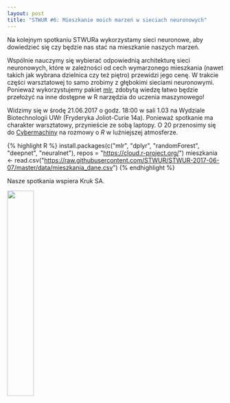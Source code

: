 ```yaml
---
layout: post
title: "STWUR #6: Mieszkanie moich marzeń w sieciach neuronowych"
---
```


Na kolejnym spotkaniu STWURa wykorzystamy sieci neuronowe, aby dowiedzieć się czy będzie nas stać na mieszkanie naszych marzeń.

Wspólnie nauczymy się wybierać odpowiednią architekturę sieci neuronowych, które w zależności od cech wymarzonego mieszkania (nawet takich jak wybrana dzielnica czy też piętro) przewidzi jego cenę. W trakcie części warsztatowej to samo zrobimy z głębokimi sieciami neuronowymi. Ponieważ wykorzystujemy pakiet [mlr](https://mlr-org.github.io), zdobytą wiedzę łatwo będzie przełożyć na inne dostępne w R narzędzia do uczenia maszynowego!
 
Widzimy się w środę 21.06.2017 o godz. 18:00 w sali 1.03 na Wydziale Biotechnologii UWr (Fryderyka Joliot-Curie 14a). Ponieważ spotkanie ma charakter warsztatowy, przynieście ze sobą laptopy. O 20 przenosimy się do [Cybermachiny](https://www.facebook.com/Cybermachina/) na rozmowy o *R* w luźniejszej atmosferze.
 
{% highlight R %}
install.packages(c("mlr", "dplyr", "randomForest", "deepnet", "neuralnet"), 
                 repos = "https://cloud.r-project.org/")
mieszkania <- read.csv("https://raw.githubusercontent.com/STWUR/STWUR-2017-06-07/master/data/mieszkania_dane.csv")
{% endhighlight %}

Nasze spotkania wspiera Kruk SA.

<img src='https://stwur.github.io/STWUR//images/kruk_logo.jpg' id="logo" height="35%" width="35%"/>

